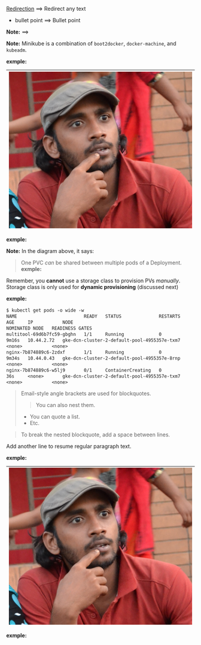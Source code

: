 [Redirection](https://google.com/) ==>  Redirect any text

* bullet point  ==> Bullet point

**Note:**  ==> 

**Note:** Minikube is a combination of `boot2docker`, `docker-machine`, and `kubeadm`.

**exmple:** 

| ![images/kubernetes-storage.png](images/kubernetes-storage.png) |
| --------------------------------------------------------------- |

**exmple:** 

**Note:** In the diagram above, it says:
> One PVC *can* be shared between multiple pods of a Deployment.
**exmple:** 

Remember, you **cannot** use a storage class to provision PVs *manually*. Storage class is only used for **dynamic provisioning** (discussed next)

**exmple:** 

```
$ kubectl get pods -o wide -w
NAME                         READY   STATUS              RESTARTS   AGE     IP           NODE                                          NOMINATED NODE   READINESS GATES
multitool-69d6b7fc59-gbghn   1/1     Running             0          9m16s   10.44.2.72   gke-dcn-cluster-2-default-pool-4955357e-txm7   <none>           <none>
nginx-7b874889c6-2zdxf       1/1     Running             0          9m34s   10.44.0.43   gke-dcn-cluster-2-default-pool-4955357e-8rnp   <none>           <none>
nginx-7b874889c6-w5lj9       0/1     ContainerCreating   0          36s     <none>       gke-dcn-cluster-2-default-pool-4955357e-txm7   <none>           <none>
```


> Email-style angle brackets are used for blockquotes.
>> You can also nest them.
>>
> * You can quote a list.
> * Etc.

> To break the nested blockquote, add a space between lines.

Add another line to resume regular paragraph text.






**exmple:** 

| ![images/kubernetes-storage.png](images/kubernetes-storage.png) |
| --------------------------------------------------------------- |

**exmple:** 



